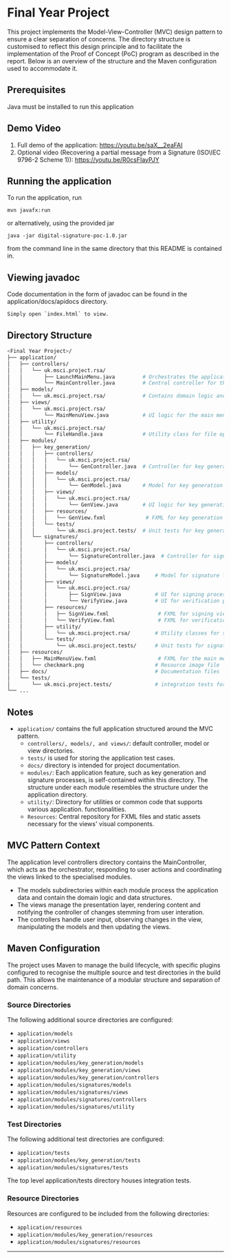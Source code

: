 # Final Year Project

This project implements the Model-View-Controller (MVC) design pattern to ensure a clear separation
of concerns. The directory structure is customised to reflect this design principle and to
facilitate the implementation of the Proof of Concept (PoC) program as described in the report.
Below is an overview of the structure and the Maven configuration used to accommodate it.

## Prerequisites

Java must be installed to run this application

## Demo Video

1. Full demo of the application: https://youtu.be/saX__2eaFAI
2. Optional video (Recovering a partial message from a Signature (ISO\IEC 9796-2
   Scheme 1)): https://youtu.be/R0csFIayPJY

## Running the application

To run the application, run

```
mvn javafx:run
```

or alternatively, using the provided jar

```
java -jar digital-signature-poc-1.0.jar
```

from the command line in the same directory that this README is contained in.

## Viewing javadoc

Code documentation in the form of javadoc can be found in the application/docs/apidocs directory.

```
Simply open `index.html` to view.
```

## Directory Structure

```bash
<Final Year Project>/
├── application/
│   ├── controllers/
│   │   └── uk.msci.project.rsa/
│   │       ├── LaunchMainMenu.java         # Orchestrates the application flow
│   │       └── MainController.java         # Central controller for the application
│   ├── models/
│   │   └── uk.msci.project.rsa/            # Contains domain logic and data
│   ├── views/
│   │   └── uk.msci.project.rsa/
│   │       └── MainMenuView.java           # UI logic for the main menu
│   ├── utility/
│   │   └── uk.msci.project.rsa/
│   │       └── FileHandle.java             # Utility class for file operations
│   ├── modules/
│   │   ├── key_generation/
│   │   │   ├── controllers/
│   │   │   │   └── uk.msci.project.rsa/
│   │   │   │       └── GenController.java  # Controller for key generation
│   │   │   ├── models/
│   │   │   │   └── uk.msci.project.rsa/
│   │   │   │       └── GenModel.java       # Model for key generation logic
│   │   │   ├── views/
│   │   │   │   └── uk.msci.project.rsa/
│   │   │   │       └── GenView.java        # UI logic for key generation
│   │   │   ├── resources/
│   │   │   │   └── GenView.fxml             # FXML for key generation view
│   │   │   └── tests/
│   │   │       └── uk.msci.project.tests/  # Unit tests for key generation module
│   │   └── signatures/
│   │       ├── controllers/
│   │       │   └── uk.msci.project.rsa/
│   │       │       └── SignatureController.java  # Controller for signature processes
│   │       ├── models/
│   │       │   └── uk.msci.project.rsa/
│   │       │       └── SignatureModel.java     # Model for signature logic
│   │       ├── views/
│   │       │   └── uk.msci.project.rsa/
│   │       │       ├── SignView.java           # UI for signing process
│   │       │       └── VerifyView.java         # UI for verification process
│   │       ├── resources/
│   │       │   ├── SignView.fxml                # FXML for signing view
│   │       │   └── VerifyView.fxml              # FXML for verification view
│   │       ├── utility/
│   │       │   └── uk.msci.project.rsa/        # Utility classes for signatures module
│   │       └── tests/
│   │           └── uk.msci.project.tests/      # Unit tests for signatures module
│   ├── resources/
│   │   ├── MainMenuView.fxml                    # FXML for the main menu
│   │   └── checkmark.png                       # Resource image file
│   ├── docs/                                   # Documentation files
│   └── tests/
│       └── uk.msci.project.tests/              # integration tests for the application
└── ...
```

## Notes

- `application/` contains the full application structured around the MVC pattern.
    - `controllers/, models/, and views/`: default controller, model or view directories.
    - `tests/` is used for storing the application test cases.
    - `docs/` directory is intended for project documentation.
    - `modules/`: Each application feature, such as key generation and signature processes, is
      self-contained within this directory. The structure under each module resembles the structure
      under the application directory.
    - `utility/`: Directory for utilities or common code that supports various application.
      functionalities.
    - `Resources`: Central repository for FXML files and static assets necessary for the views'
      visual components.

## MVC Pattern Context

The application level controllers directory contains the MainController, which acts as the
orchestrator, responding to user actions and coordinating the views linked to the specialised
modules.

- The models subdirectories within each module process the application data and contain the domain
  logic and data structures.
- The views manage the presentation layer, rendering content and notifying the controller of changes
  stemming from user interation.
- The controllers handle user input, observing changes in the view, manipulating the models and then
  updating the views.

## Maven Configuration

The project uses Maven to manage the build lifecycle, with specific plugins configured to recognise
the multiple source and test directories in the build path. This allows the maintenance of a modular
structure and separation of domain concerns.

### Source Directories

The following additional source directories are configured:

- `application/models`
- `application/views`
- `application/controllers`
- `application/utility`
- `application/modules/key_generation/models`
- `application/modules/key_generation/views`
- `application/modules/key_generation/controllers`
- `application/modules/signatures/models`
- `application/modules/signatures/views`
- `application/modules/signatures/controllers`
- `application/modules/signatures/utility`

### Test Directories

The following additional test directories are configured:

- `application/tests`
- `application/modules/key_generation/tests`
- `application/modules/signatures/tests`

The top level application/tests directory houses integration tests.

### Resource Directories

Resources are configured to be included from the following directories:

- `application/resources`
- `application/modules/key_generation/resources`
- `application/modules/signatures/resources`

---





